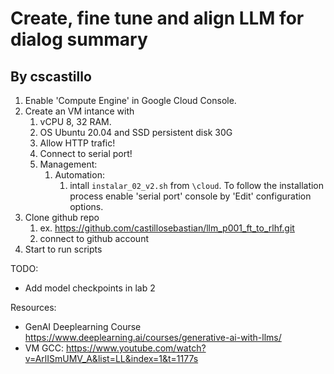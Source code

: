 # Create, fine tune and align LLM for dialog summary
## By cscastillo

1. Enable 'Compute Engine' in Google Cloud Console.
2. Create an VM intance with
   1. vCPU 8, 32 RAM.
   2. OS Ubuntu 20.04 and SSD persistent disk 30G
   3. Allow HTTP trafic!
   4. Connect to serial port!
   5. Management: 
      1. Automation: 
         1. intall `instalar_02_v2.sh` from `\cloud`. To follow the installation process enable 'serial port' console by 'Edit' configuration options.
3. Clone github repo 
   1. ex. https://github.com/castillosebastian/llm_p001_ft_to_rlhf.git
   2. connect to github account
4. Start to run scripts
   
TODO:
- Add model checkpoints in lab 2

Resources:
- GenAI Deeplearning Course https://www.deeplearning.ai/courses/generative-ai-with-llms/
- VM GCC: https://www.youtube.com/watch?v=ArlISmUMV_A&list=LL&index=1&t=1177s 